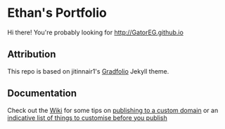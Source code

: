 # Ethan's Portfolio

Hi there! You're probably looking for http://GatorEG.github.io  

## Attribution

This repo is based on jitinnair1's [Gradfolio](https://github.com/jitinnair1/gradfolio) Jekyll theme.

## Documentation

Check out the [Wiki](https://github.com/jitinnair1/gradfolio/wiki) for some tips on [publishing to a custom domain](https://github.com/jitinnair1/gradfolio/wiki/Publishing-your-website) or an [indicative list of things to customise before you publish](https://github.com/jitinnair1/gradfolio/wiki/Customising-your-website) 


